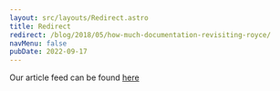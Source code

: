 ```yaml
---
layout: src/layouts/Redirect.astro
title: Redirect
redirect: /blog/2018/05/how-much-documentation-revisiting-royce/
navMenu: false
pubDate: 2022-09-17
---
```

<div>
Our article feed can be found <a href="/blog/2018/05/how-much-documentation-revisiting-royce/">here</a>
</div>
